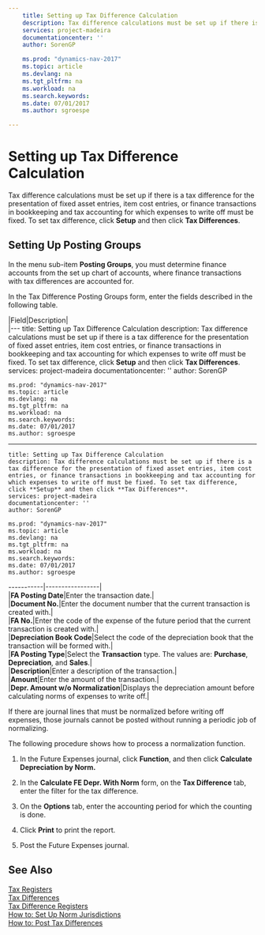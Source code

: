 ```yaml
---
    title: Setting up Tax Difference Calculation 
    description: Tax difference calculations must be set up if there is a tax difference for the presentation of fixed asset entries, item cost entries, or finance transactions in bookkeeping and tax accounting for which expenses to write off must be fixed. To set tax difference, click **Setup** and then click **Tax Differences**.
    services: project-madeira
    documentationcenter: ''
    author: SorenGP

    ms.prod: "dynamics-nav-2017"
    ms.topic: article
    ms.devlang: na
    ms.tgt_pltfrm: na
    ms.workload: na
    ms.search.keywords:
    ms.date: 07/01/2017
    ms.author: sgroespe

---
```

# Setting up Tax Difference Calculation
Tax difference calculations must be set up if there is a tax difference for the presentation of fixed asset entries, item cost entries, or finance transactions in bookkeeping and tax accounting for which expenses to write off must be fixed. To set tax difference, click **Setup** and then click **Tax Differences**.  
  
## Setting Up Posting Groups  
 In the menu sub-item **Posting Groups**, you must determine finance accounts from the set up chart of accounts, where finance transactions with tax differences are accounted for.  
  
 In the Tax Difference Posting Groups form, enter the fields described in the following table.  
  
|Field|Description|  
|---
    title: Setting up Tax Difference Calculation 
    description: Tax difference calculations must be set up if there is a tax difference for the presentation of fixed asset entries, item cost entries, or finance transactions in bookkeeping and tax accounting for which expenses to write off must be fixed. To set tax difference, click **Setup** and then click **Tax Differences**.
    services: project-madeira
    documentationcenter: ''
    author: SorenGP

    ms.prod: "dynamics-nav-2017"
    ms.topic: article
    ms.devlang: na
    ms.tgt_pltfrm: na
    ms.workload: na
    ms.search.keywords:
    ms.date: 07/01/2017
    ms.author: sgroespe

------
    title: Setting up Tax Difference Calculation 
    description: Tax difference calculations must be set up if there is a tax difference for the presentation of fixed asset entries, item cost entries, or finance transactions in bookkeeping and tax accounting for which expenses to write off must be fixed. To set tax difference, click **Setup** and then click **Tax Differences**.
    services: project-madeira
    documentationcenter: ''
    author: SorenGP

    ms.prod: "dynamics-nav-2017"
    ms.topic: article
    ms.devlang: na
    ms.tgt_pltfrm: na
    ms.workload: na
    ms.search.keywords:
    ms.date: 07/01/2017
    ms.author: sgroespe

-----------|-----------------|  
|**FA Posting Date**|Enter the transaction date.|  
|**Document No.**|Enter the document number that the current transaction is created with.|  
|**FA No.**|Enter the code of the expense of the future period that the current transaction is created with.|  
|**Depreciation Book Code**|Select the code of the depreciation book that the transaction will be formed with.|  
|**FA Posting Type**|Select the **Transaction** type. The values are: **Purchase**, **Depreciation**, and **Sales**.|  
|**Description**|Enter a description of the transaction.|  
|**Amount**|Enter the amount of the transaction.|  
|**Depr. Amount w/o Normalization**|Displays the depreciation amount before calculating norms of expenses to write off.|  
  
 If there are journal lines that must be normalized before writing off expenses, those journals cannot be posted without running a periodic job of normalizing.  
  
 The following procedure shows how to process a normalization function.  
  
1.  In the Future Expenses journal, click **Function**, and then click **Calculate Depreciation by Norm.**  
  
2.  In the **Calculate FE Depr. With Norm** form, on the **Tax Difference** tab, enter the filter for the tax difference.  
  
3.  On the **Options** tab, enter the accounting period for which the counting is done.  
  
4.  Click **Print** to print the report.  
  
5.  Post the Future Expenses journal.  
  
## See Also  
 [Tax Registers](tax-registers.md)   
 [Tax Differences](assetId:///e42ca8e7-1cee-4fb8-9f71-e596f29cabc3)   
 [Tax Difference Registers](tax-difference-registers.md)   
 [How to: Set Up Norm Jurisdictions](how-to-set-up-norm-jurisdictions.md)   
 [How to: Post Tax Differences](how-to-post-tax-differences.md)